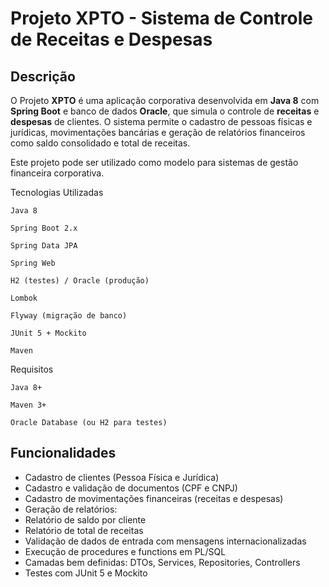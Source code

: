 #  Projeto XPTO - Sistema de Controle de Receitas e Despesas

## Descrição

O Projeto **XPTO** é uma aplicação corporativa desenvolvida em **Java 8** com **Spring Boot** e banco de dados **Oracle**, que simula o controle de **receitas** e **despesas** de clientes.
O sistema permite o cadastro de pessoas físicas e jurídicas, movimentações bancárias e geração de relatórios financeiros como saldo consolidado e total de receitas.

Este projeto pode ser utilizado como modelo para sistemas de gestão financeira corporativa.

Tecnologias Utilizadas

    Java 8

    Spring Boot 2.x

    Spring Data JPA

    Spring Web

    H2 (testes) / Oracle (produção)

    Lombok

    Flyway (migração de banco)

    JUnit 5 + Mockito

    Maven

Requisitos

    Java 8+

    Maven 3+

    Oracle Database (ou H2 para testes)


## Funcionalidades

-  Cadastro de clientes (Pessoa Física e Jurídica)
-  Cadastro e validação de documentos (CPF e CNPJ)
-  Cadastro de movimentações financeiras (receitas e despesas)
-  Geração de relatórios:
  - Relatório de saldo por cliente
  - Relatório de total de receitas
-  Validação de dados de entrada com mensagens internacionalizadas
-  Execução de procedures e functions em PL/SQL
-  Camadas bem definidas: DTOs, Services, Repositories, Controllers
-  Testes com JUnit 5 e Mockito

